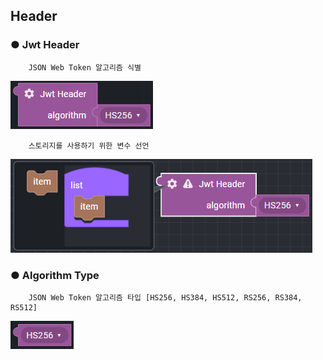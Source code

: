 ## Header

### ● Jwt Header

        JSON Web Token 알고리즘 식별

![](../../../../img/assets/image%20%28291%29.png)

        스토리지를 사용하기 위한 변수 선언

![](../../../../img/assets/image%20%28315%29.png)

### ● Algorithm Type

        JSON Web Token 알고리즘 타입 [HS256, HS384, HS512, RS256, RS384, RS512]

![](../../../../img/assets/image%20%28278%29.png)
